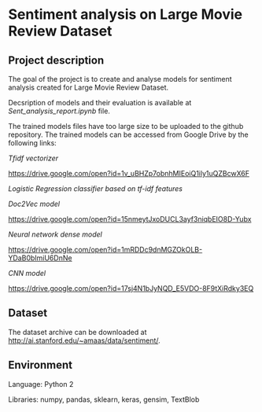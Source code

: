 # Sentiment analysis on Large Movie Review Dataset 

## Project description 
The goal of the project is to create and analyse models for sentiment analysis created for Large Movie Review Dataset. 

Decsription of models and their evaluation is available at *Sent_analysis_report.ipynb* file. 

The trained models files have too large size to be uploaded to the github repository. 
The trained models can be accessed from Google Drive by the following links:

*Tfidf vectorizer*

https://drive.google.com/open?id=1v_uBHZp7obnhMIEoiQ1ily1uQZBcwX6F

*Logistic Regression classifier based on tf-idf features*

*Doc2Vec model*

https://drive.google.com/open?id=15nmeytJxoDUCL3ayf3niqbEIO8D-Yubx

*Neural network dense model*

https://drive.google.com/open?id=1mRDDc9dnMGZOkOLB-YDaB0bImiU6DnNe

*CNN model*

https://drive.google.com/open?id=17sj4N1bJyNQD_E5VDO-8F9tXiRdky3EQ


## Dataset
The dataset archive can be downloaded at http://ai.stanford.edu/~amaas/data/sentiment/.  

## Environment
Language: Python 2

Libraries: numpy, pandas, sklearn, keras, gensim, TextBlob
